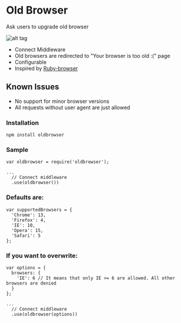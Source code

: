 # Old Browser

Ask users to upgrade old browser

![alt tag](https://raw.github.com/vmakhaev/oldbrowser/master/img/screenshot.png)

- Connect Middleware
- Old browsers are redirected to "Your browser is too old :(" page
- Configurable
- Inspired by [Ruby-browser](https://github.com/fnando/browser)

## Known Issues
- No support for minor browser versions
- All requests without user agent are just allowed

### Installation
```
npm install oldbrowser
```

### Sample
```
var oldbrowser = require('oldbrowser');

...
  // Connect middleware
  .use(oldbrowser())
```
### Defaults are:
```
var supportedBrowsers = {
  'Chrome': 13,
  'Firefox': 4,
  'IE': 10,
  'Opera': 15,
  'Safari': 5
};
```

### If you want to overwrite:
```
var options = {
  browsers: {
    'IE': 6 // It means that only IE >= 6 are allowed. All other browsers are denied
  }
};

...
  // Connect middleware
  .use(oldbrowser(options))
```